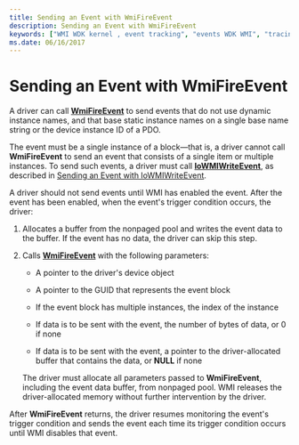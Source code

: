 ```yaml
---
title: Sending an Event with WmiFireEvent
description: Sending an Event with WmiFireEvent
keywords: ["WMI WDK kernel , event tracking", "events WDK WMI", "tracing WDK WMI", "sending WMI events", "event blocks WDK WMI", "notifications WDK WMI", "WmiFireEvent", "dynamic instance names WDK WMI"]
ms.date: 06/16/2017
---
```


# Sending an Event with WmiFireEvent





A driver can call [**WmiFireEvent**](/windows-hardware/drivers/ddi/wmilib/nf-wmilib-wmifireevent) to send events that do not use dynamic instance names, and that base static instance names on a single base name string or the device instance ID of a PDO.

The event must be a single instance of a block—that is, a driver cannot call **WmiFireEvent** to send an event that consists of a single item or multiple instances. To send such events, a driver must call [**IoWMIWriteEvent**](/windows-hardware/drivers/ddi/wdm/nf-wdm-iowmiwriteevent), as described in [Sending an Event with IoWMIWriteEvent](sending-an-event-with-iowmiwriteevent.md).

A driver should not send events until WMI has enabled the event. After the event has been enabled, when the event's trigger condition occurs, the driver:

1.  Allocates a buffer from the nonpaged pool and writes the event data to the buffer. If the event has no data, the driver can skip this step.

2.  Calls [**WmiFireEvent**](/windows-hardware/drivers/ddi/wmilib/nf-wmilib-wmifireevent) with the following parameters:

    -   A pointer to the driver's device object

    -   A pointer to the GUID that represents the event block

    -   If the event block has multiple instances, the index of the instance

    -   If data is to be sent with the event, the number of bytes of data, or 0 if none

    -   If data is to be sent with the event, a pointer to the driver-allocated buffer that contains the data, or **NULL** if none

    The driver must allocate all parameters passed to **WmiFireEvent**, including the event data buffer, from nonpaged pool. WMI releases the driver-allocated memory without further intervention by the driver.

After **WmiFireEvent** returns, the driver resumes monitoring the event's trigger condition and sends the event each time its trigger condition occurs until WMI disables that event.

 

